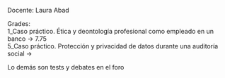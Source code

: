Docente: Laura Abad  

Grades:  
1_Caso práctico. Ética y deontología profesional como empleado en un banco -> 7.75    
5_Caso práctico. Protección y privacidad de datos durante una auditoría social ->    


Lo demás son tests y debates en el foro
